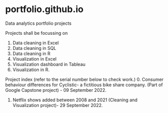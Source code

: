 # portfolio.github.io
Data analytics portfolio projects

Projects shall be focussing on 
1. Data cleaning in Excel
2. Data cleaning in SQL
3. Data cleaning in R
4. Visualization in Excel
5. Visualization dashboard in Tableau
6. Visualization in R.

Project index (refer to the serial number below to check work.)
0. Consumer behaviour differences for Cyclistic- a fictitious bike share company. (Part of Google Capstone project) - 09 September 2022.
1. Netflix shows added between 2008 and 2021 (Cleaning and Visualization project)- 29 September 2022.
